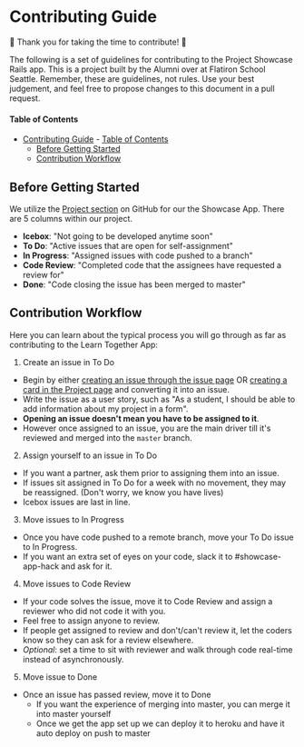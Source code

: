 # Contributing Guide
:tada: Thank you for taking the time to contribute! :tada:

The following is a set of guidelines for contributing to the Project Showcase
Rails app. This is a project built by the Alumni over at Flatiron
School Seattle. Remember, these are guidelines, not rules. Use your best judgement, and
feel free to propose changes to this document in a pull request.

#### Table of Contents

- [Contributing Guide](#contributing-guide)
      - [Table of Contents](#table-of-contents)
  - [Before Getting Started](#before-getting-started)
  - [Contribution Workflow](#contribution-workflow)

## Before Getting Started

We utilize the [Project section](https://github.com/codyjgreen/Showcase-Front/projects)
on GitHub for our the Showcase App. There are 5 columns within our project.

- **Icebox**: "Not going to be developed anytime soon"
- **To Do**: "Active issues that are open for self-assignment"
- **In Progress**: "Assigned issues with code pushed to a branch"
- **Code Review**: "Completed code that the assignees have requested a review for"
- **Done**: "Code closing the issue has been merged to master"

## Contribution Workflow

Here you can learn about the typical process you will go through as far as contributing
to the Learn Together App:

1. Create an issue in To Do

  - Begin by either [creating an issue through the issue page](https://github.com/codyjgreen/Showcase-Front/issues/new)
  OR [creating a card in the Project page](https://github.com/codyjgreen/Showcase-Front/projects/1)
and converting it into an issue.
  - Write the issue as a user story, such as "As a student,
I should be able to add information about my project in a form".
  - **Opening an issue doesn't
mean you have to be assigned to it**.
  - However once assigned to an issue, you are the main driver till it's reviewed and merged into the `master` branch.

2. Assign yourself to an issue in To Do

  - If you want a partner, ask them prior to assigning them into an issue.
  - If issues sit assigned in To Do for a week with no movement, they may be reassigned.
    (Don't worry, we know you have lives)
  -  Icebox issues are last in line.

3. Move issues to In Progress

  - Once you have code pushed to a remote branch, move your To Do issue to In Progress.
  - If you want an extra set of eyes on your code, slack it to #showcase-app-hack
  and ask for it.

4. Move issues to Code Review

  - If your code solves the issue, move it to Code Review and assign a reviewer who
  did not code it with you.
  - Feel free to assign anyone to review.
  - If people get assigned to review and don't/can't review it, let the coders know
  so they can ask for a review elsewhere.
  - *Optional*: set a time to sit with reviewer and walk through code real-time instead
  of asynchronously.

5. Move issue to Done

- Once an issue has passed review, move it to Done
  - If you want the experience of merging into master, you can merge it into master yourself
  - Once we get the app set up we can deploy it to heroku and have it auto deploy on push to master